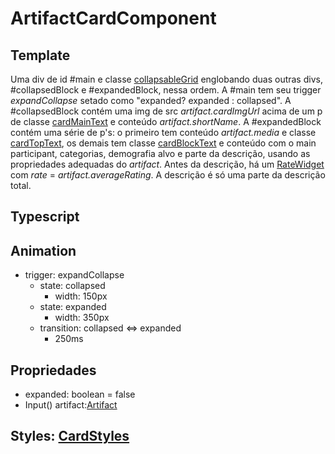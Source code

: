 # ArtifactCardComponent

## Template
Uma div de id #main e classe [collapsableGrid](/Docs/src/app/components/cards/CardStyles.md#collapsablegrid) englobando duas outras divs, #collapsedBlock e #expandedBlock, nessa ordem. A #main tem seu trigger *expandCollapse* setado como "expanded? expanded : collapsed". A #collapsedBlock contém uma img de src *artifact.cardImgUrl* acima de um p de classe [cardMainText](/Docs/src/app/components/cards/CardStyles.md#cardmaintext) e conteúdo *artifact.shortName*. A #expandedBlock contém uma série de p's: o primeiro tem conteúdo *artifact.media* e classe [cardTopText](/Docs/src/app/components/cards/CardStyles.md#cardtoptext), os demais tem classe [cardBlockText](/Docs/src/app/components/cards/CardStyles.md#cardblocktext) e conteúdo com o main participant, categorias, demografia alvo e parte da descrição, usando as propriedades adequadas do *artifact*. Antes da descrição, há um [RateWidget](/Docs/src/app/components/widgets/RateWidget.md) com *rate* = *artifact.averageRating*. A descrição é só uma parte da descrição total. 
## Typescript
## Animation
- trigger: expandCollapse
    - state: collapsed
        - width: 150px
    - state: expanded
        - width: 350px
    - transition: collapsed <=> expanded
        - 250ms
## Propriedades
- expanded: boolean = false
- Input() artifact:[Artifact](/Docs/src/app/models/artifacts/Artifact.md)
## Styles: [CardStyles](/Docs/src/app/components/cards/CardStyles.md)